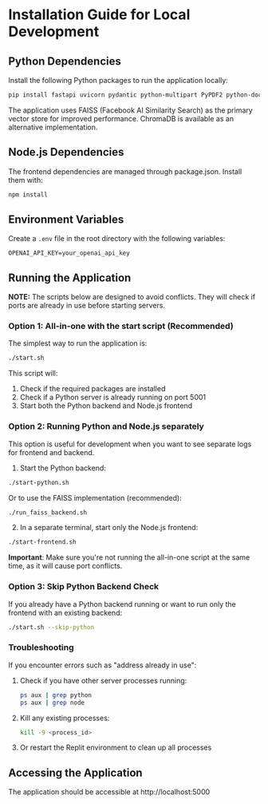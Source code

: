 # Installation Guide for Local Development

## Python Dependencies

Install the following Python packages to run the application locally:

```bash
pip install fastapi uvicorn pydantic python-multipart PyPDF2 python-docx pandas openpyxl openai langchain langchain-community langgraph python-dotenv faiss-cpu chromadb flask-cors
```

The application uses FAISS (Facebook AI Similarity Search) as the primary vector store for improved performance. ChromaDB is available as an alternative implementation.

## Node.js Dependencies

The frontend dependencies are managed through package.json. Install them with:

```bash
npm install
```

## Environment Variables

Create a `.env` file in the root directory with the following variables:

```
OPENAI_API_KEY=your_openai_api_key
```

## Running the Application

**NOTE:** The scripts below are designed to avoid conflicts. They will check if ports are already in use before starting servers.

### Option 1: All-in-one with the start script (Recommended)

The simplest way to run the application is:

```bash
./start.sh
```

This script will:
1. Check if the required packages are installed
2. Check if a Python server is already running on port 5001
3. Start both the Python backend and Node.js frontend

### Option 2: Running Python and Node.js separately

This option is useful for development when you want to see separate logs for frontend and backend.

1. Start the Python backend:
```bash
./start-python.sh
```

Or to use the FAISS implementation (recommended):
```bash
./run_faiss_backend.sh
```

2. In a separate terminal, start only the Node.js frontend:
```bash
./start-frontend.sh
```

**Important**: Make sure you're not running the all-in-one script at the same time, as it will cause port conflicts.

### Option 3: Skip Python Backend Check

If you already have a Python backend running or want to run only the frontend with an existing backend:

```bash
./start.sh --skip-python
```

### Troubleshooting

If you encounter errors such as "address already in use":

1. Check if you have other server processes running:
   ```bash
   ps aux | grep python
   ps aux | grep node
   ```

2. Kill any existing processes:
   ```bash
   kill -9 <process_id>
   ```

3. Or restart the Replit environment to clean up all processes

## Accessing the Application

The application should be accessible at http://localhost:5000
